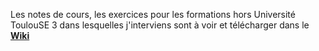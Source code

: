 Les notes de cours, les exercices pour les formations hors Université ToulouSE 3 dans lesquelles j'interviens sont à voir et télécharger dans le [**Wiki**](https://github.com/truillet/uftmip/wiki/Liens-vers-les-supports)


